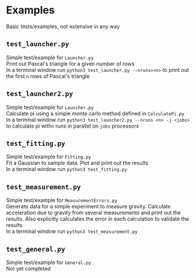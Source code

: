 # Examples

Basic tests/examples, not extensive in any way

## `test_launcher.py`
Simple test/example for `Launcher.py`  
Print out Pascal's triangle for a given number of rows  
In a terminal window run `python3 test_launcher.py --nruns=<n>` to print out the first `n` rows of Pascal's triangle

## `test_launcher2.py`
Simple test/example for `Launcher.py`  
Calculate pi using a simple monte carlo method defined in `CalculatePi.py`  
In a terminal window run `python3 test_launcher2.py --nruns <n> -j <jobs>` to calculate pi with`n` runs in parallel on `jobs` processors

## `test_fitting.py`
Simple test/example for `Fitting.py`  
Fit a Gaussian to sample data. Plot and print out the results  
In a terminal window run `python3 test_fitting.py`

## `test_measurement.py`
Simple test/example for `MeasurementErrors.py`  
Generate data for a simple experiment to measure gravity. Calculate acceleration due to gravity from several measurements and print out the results. Also explicitly calculates the error in each calculation to validate the results  
In a terminal window run `python3 test_measurement.py`

## `test_general.py`
Simple test/example for `General.py`  
Not yet completed